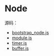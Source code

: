 # Node

源码：
- [bootstrap_node.js](bootstrap.md)
- [module.js](module.md)
- [timer.js](timer.md)
- [buffer.js](buffer.md)
